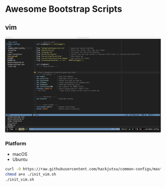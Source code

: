 # Awesome Bootstrap Scripts

## vim
![](./screenshots/vim-setup.png)
### Platform
- macOS
- Ubuntu
```bash
curl -O https://raw.githubusercontent.com/hackjutsu/common-configs/master/init_vim.sh
chmod a+x ./init_vim.sh
./init_vim.sh
```
